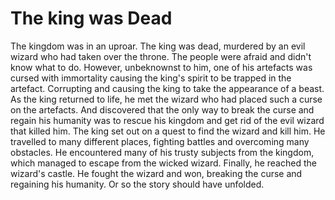 # The king was Dead

The kingdom was in an uproar. The king was dead, murdered by an evil wizard who had taken over the throne. The people were afraid and didn't know what to do. However, unbeknownst to him, one of his artefacts was cursed with immortality causing the king's spirit to be trapped in the artefact. Corrupting and causing the king to take the appearance of a beast. As the king returned to life, he met the wizard who had placed such a curse on the artefacts. And discovered that the only way to break the curse and regain his humanity was to rescue his kingdom and get rid of the evil wizard that killed him. The king set out on a quest to find the wizard and kill him. He travelled to many different places, fighting battles and overcoming many obstacles. He encountered many of his trusty subjects from the kingdom, which managed to escape from the wicked wizard. Finally, he reached the wizard's castle. He fought the wizard and won, breaking the curse and regaining his humanity. Or so the story should have unfolded. 